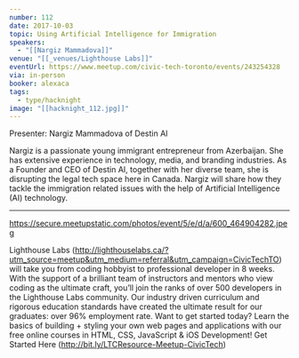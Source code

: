 ```yaml
---
number: 112
date: 2017-10-03
topic: Using Artificial Intelligence for Immigration
speakers:
  - "[[Nargiz Mammadova]]"
venue: "[[_venues/Lighthouse Labs]]"
eventUrl: https://www.meetup.com/civic-tech-toronto/events/243254328
via: in-person
booker: alexaca
tags:
  - type/hacknight
image: "[[hacknight_112.jpg]]"
---
```


Presenter: Nargiz Mammadova of Destin AI

Nargiz is a passionate young immigrant entrepreneur from Azerbaijan. She has extensive experience in technology, media, and branding industries. As a Founder and CEO of Destin AI, together with her diverse team, she is disrupting the legal tech space here in Canada. Nargiz will share how they tackle the immigration related issues with the help of Artificial Intelligence (AI) technology.

***

https://secure.meetupstatic.com/photos/event/5/e/d/a/600_464904282.jpeg

Lighthouse Labs (http://lighthouselabs.ca/?utm_source=meetup&utm_medium=referral&utm_campaign=CivicTechTO) will take you from coding hobbyist to professional developer in 8 weeks. With the support of a brilliant team of instructors and mentors who view coding as the ultimate craft, you’ll join the ranks of over 500 developers in the Lighthouse Labs community. Our industry driven curriculum and rigorous education standards have created the ultimate result for our graduates: over 96% employment rate. Want to get started today? Learn the basics of building + styling your own web pages and applications with our free online courses in HTML, CSS, JavaScript & iOS Development! Get Started Here (http://bit.ly/LTCResource-Meetup-CivicTech)

